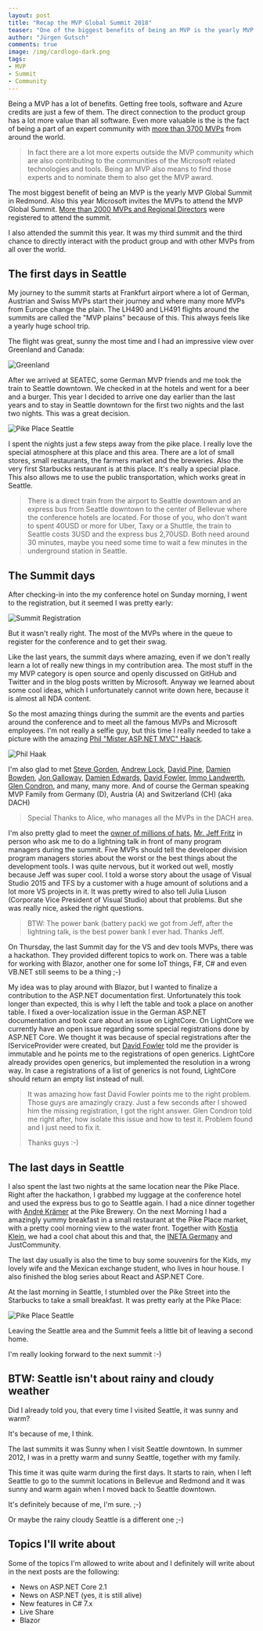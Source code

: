 ```yaml
---
layout: post
title: "Recap the MVP Global Summit 2018"
teaser: "One of the biggest benefits of being an MVP is the yearly MVP Global Summit in Redmond. Also this year Microsoft invites the MVPs to attend the MVP Global Summit. More than 2000 MVPs and Regional Directors were registered to attend this summit. I also attended the summit this year. It was my third summit and the third chance to interact with the product group and with other MVPs from all over the world."
author: "Jürgen Gutsch"
comments: true
image: /img/cardlogo-dark.png
tags: 
- MVP
- Summit
- Community
---
```


Being a MVP has a lot of benefits. Getting free tools, software and Azure credits are just a few of them. The direct connection to the product group has a lot more value than all software. Even more valuable is the is the fact of being a part of an expert community with [more than 3700 MVPs](https://mvp.microsoft.com/en-us/MvpSearch?kw=&x=16&y=12) from around the world. 

> In fact there are a lot more experts outside the MVP community which are also contributing to the communities of the Microsoft related technologies and tools. Being an MVP also means to find those experts and to nominate them to also get the MVP award. 

The most biggest benefit of being an MVP is the yearly MVP Global Summit in Redmond. Also this year Microsoft invites the MVPs to attend the MVP Global Summit. [More than 2000 MVPs and Regional Directors](https://blogs.msdn.microsoft.com/mvpawardprogram/2018/02/28/get-ready-for-the-summit/) were registered to attend the summit.

I also attended the summit this year. It was my third summit and the third chance to directly interact with the product group and with other MVPs from all over the world.

## The first days in Seattle

My journey to the summit starts at Frankfurt airport where a lot of German, Austrian and Swiss MVPs start their journey and where many more MVPs from Europe change the plain. The LH490 and LH491 flights around the summits are called the "MVP plains" because of this. This always feels like a yearly huge school trip.

The flight was great, sunny the most time and I had an impressive view over Greenland and Canada:

![Greenland]({{site.baseurl}}/img/summit2018/summit001.jpg)

After we arrived at SEATEC, some German MVP friends and me took the train to Seattle downtown. We checked in at the hotels and went for a beer and a burger. This year I decided to arrive one day earlier than the last years and to stay in Seattle downtown for the first two nights and the last two nights. This was a great decision. 

![Pike Place Seattle]({{site.baseurl}}/img/summit2018/summit002.jpg)

I spent the nights just a few steps away from the pike place. I really love the special atmosphere at this place and this area. There are a lot of small stores, small restaurants, the farmers market and the breweries. Also the very first Starbucks restaurant is at this place. It's really a special place. This also allows me to use the public transportation, which works great in Seattle. 

> There is a direct train from the airport to Seattle downtown and an express bus from Seattle downtown to the center of Bellevue where the conference hotels are located. For those of you, who don't want to spent 40USD or more for Uber, Taxy or a Shuttle, the train to Seattle costs 3USD and the express bus 2,70USD. Both need around 30 minutes, maybe you need some time to wait a few minutes in the underground station in Seattle. 

## The Summit days

After checking-in into the my conference hotel on Sunday morning, I went to the registration, but it seemed I was pretty early:

![Summit Registration]({{site.baseurl}}/img/summit2018/summit004.jpg)

But it wasn't really right. The most of the MVPs where in the queue to register for the conference and to get their swag.

Like the last years, the summit days where amazing, even if we don't really learn a lot of really new things in my contribution area. The most stuff in the my MVP category is open source and openly discussed on GitHub and Twitter and in the blog posts written by Microsoft. Anyway we learned about some cool ideas, which I unfortunately cannot write down here, because it is almost all NDA content.

So the most amazing things during the summit are the events and parties around the conference and to meet all the famous MVPs and Microsoft employees. I'm not really a selfie guy, but this time I really needed to take a picture with the amazing [Phil "Mister ASP.NET MVC" Haack](https://twitter.com/haacked).

![Phil Haak]({{site.baseurl}}/img/summit2018/summit005.jpg)

I'm also glad to met [Steve Gorden](https://www.stevejgordon.co.uk/), [Andrew Lock](https://andrewlock.net/), [David Pine](https://davidpine.net/), [Damien Bowden](https://damienbod.com/), [Jon Galloway](https://twitter.com/jongalloway), [Damien Edwards](https://twitter.com/DamianEdwards), [David Fowler](https://twitter.com/davidfowl), [Immo Landwerth](https://twitter.com/terrajobst), [Glen Condron](https://twitter.com/condrong), and many, many more. And of course the German speaking MVP Family from Germany (D), Austria (A) and Switzerland (CH) (aka DACH)

>  Special Thanks to Alice, who manages all the MVPs in the DACH area. 

I'm also pretty glad to meet the [owner of millions of hats](http://jeffreyfritz.com/), [Mr. Jeff Fritz](https://twitter.com/csharpfritz) in person who ask me to do a lightning talk in front of many program managers during the summit. Five MVPs should tell the developer division program managers stories about the worst or the best things about the development tools. I was quite nervous, but it worked out well, mostly because Jeff was super cool. I told a worse story about the usage of Visual Studio 2015 and TFS by a customer with a huge amount of solutions and a lot more VS projects in it. It was pretty wired to also tell Julia Liuson (Corporate Vice President of Visual Studio) about that problems. But she was really nice, asked the right questions.

> BTW: The power bank (battery pack) we got from Jeff, after the lightning talk, is the best power bank I ever had. Thanks Jeff. 

On Thursday, the last Summit day for the VS and dev tools MVPs, there was a hackathon. They provided different topics to work on. There was a table for working with Blazor, another one for some IoT things, F#, C# and even VB.NET still seems to be a thing ;-)

My idea was to play around with Blazor, but I wanted to finalize a contribution to the ASP.NET documentation first. Unfortunately this took longer than expected, this is why I left the table and took a place on another table. I fixed a over-localization issue in the German ASP.NET documentation and took care about an issue on LightCore. On LightCore we currently have an open issue regarding some special  registrations done by ASP.NET Core. We thought it was because of special registrations after the IServiceProvider were created, but [David Fowler](https://twitter.com/davidfowl) told me the provider is immutable and he points me to the registrations of open generics. LightCore already provides open generics, but implemented the resolution in a wrong way. In case a registrations of a list of generics is not found, LightCore should return an empty list instead of null.

> It was amazing how fast David Fowler points me to the right problem. Those guys are amazingly crazy. Just a few seconds after I showed him the missing registration, I got the right answer. Glen Condron told me right after, how isolate this issue and how to test it. Problem found and I just need to fix it.
>
> Thanks guys :-)

## The last days in Seattle

I also spent the last two nights at the same location near the Pike Place. Right after the hackathon, I grabbed my luggage at the conference hotel and used the express bus to go to Seattle again. I had a nice dinner together with [André Krämer](https://twitter.com/codemurai) at the Pike Brewery. On the next Morning I had a amazingly yummy breakfast in a small restaurant at the Pike Place market, with a pretty cool morning view to the water front. Together with [Kostja Klein](https://twitter.com/KostjaKlein), we had a cool chat about this and that, the [INETA Germany](www.ineta-germany.org/) and JustCommunity.

The last day usually is also the time to buy some souvenirs for the Kids, my lovely wife and the Mexican exchange student, who lives in hour house. I also finished the blog series about React and ASP.NET Core.

At the last morning in Seattle, I stumbled over the Pike Street into the Starbucks to take a small breakfast. It was pretty early at the Pike Place:

![Pike Place Seattle]({{site.baseurl}}/img/summit2018/summit006.jpg)

Leaving the Seattle area and the Summit feels a little bit of leaving a second home. 

I'm really looking forward to the next summit :-)

## BTW: Seattle isn't about rainy and cloudy weather

Did I already told you, that every time I visited Seattle, it was sunny and warm? 

It's because of me, I think.

The last summits it was Sunny when I visit Seattle downtown. In summer 2012, I was in a pretty warm and sunny Seattle, together with my family. 

This time it was quite warm during the first days. It starts to rain, when I left Seattle to go to the summit locations in Bellevue and Redmond and it was sunny and warm again when I moved back to Seattle downtown.

It's definitely because of me, I'm sure. ;-)

Or maybe the rainy cloudy Seattle is a different one ;-)

## Topics I'll write about

Some of the topics I'm allowed to write about and I definitely will write about in the next posts are the following:

- News on ASP.NET Core 2.1
- News on ASP.NET (yes, it is still alive)
- New features in C# 7.x
- Live Share
- Blazor

